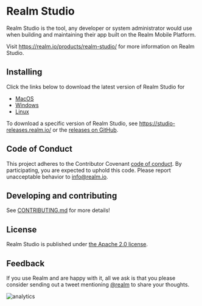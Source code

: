 # Realm Studio

Realm Studio is the tool, any developer or system administrator would use when building and maintaining their app built
on the Realm Mobile Platform.

Visit https://realm.io/products/realm-studio/ for more information on Realm Studio.

## Installing

Click the links below to download the latest version of Realm Studio for
- [MacOS](https://studio-releases.realm.io/latest/download/mac-dmg)
- [Windows](https://studio-releases.realm.io/latest/download/win-setup)
- [Linux](https://studio-releases.realm.io/latest/download/linux-appimage)

To download a specific version of Realm Studio, see https://studio-releases.realm.io/ or the [releases on GitHub](https://github.com/realm/realm-studio/releases).

## Code of Conduct

This project adheres to the Contributor Covenant [code of conduct](https://realm.io/conduct/).
By participating, you are expected to uphold this code. Please report unacceptable behavior to [info@realm.io](mailto:info+conduct@realm.io).

## Developing and contributing

See [CONTRIBUTING.md](https://github.com/realm/realm-studio/blob/master/docs/CONTRIBUTING.md) for more details!

## License

Realm Studio is published under [the Apache 2.0 license](LICENSE).

## Feedback

If you use Realm and are happy with it, all we ask is that you please consider sending out a tweet mentioning [@realm](https://twitter.com/realm) to share your thoughts.

![analytics](https://ga-beacon.appspot.com/UA-50247013-2/realm-studio/README?pixel)
